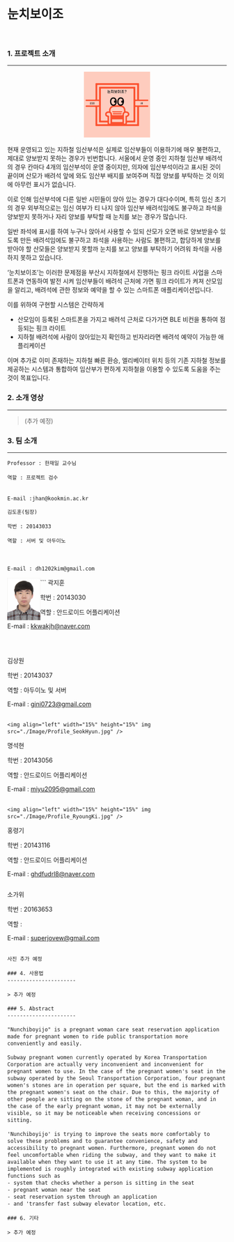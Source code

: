  # 눈치보이조
<br/>


### 1. 프로젝트 소개
--------------
<center><img width="30%" height="30%" src="./Image/눈치보이조.png"></center>
 
현재 운영되고 있는 지하철 임산부석은 실제로 임산부들이 이용하기에 매우 불편하고, 제대로 양보받지 못하는 경우가 빈번합니다. 서울에서 운영 중인 지하철 임산부 배려석의 경우 칸마다 4개의 임산부석이 운영 중이지만, 의자에 임산부석이라고 표시된 것이 끝이며 산모가 배려석 앞에 와도 임산부 배지를 보여주며 직접 양보를 부탁하는 것 이외에 아무런 표시가 없습니다. 

이로 인해 임산부석에 다른 일반 시민들이 앉아 있는 경우가 대다수이며, 특히 임신 초기의 경우 외부적으로는 임신 여부가 티 나지 않아 임산부 배려석임에도 불구하고 좌석을 양보받지 못하거나 자리 양보를 부탁할 때 눈치를 보는 경우가 많습니다. 

일반 좌석에 표시를 하여 누구나 앉아서 사용할 수 있되 산모가 오면 바로 양보받을수 있도록 만든 배려석임에도 불구하고 좌석을 사용하는 사람도 불편하고, 합당하게 양보를 받아야 할 산모들은 양보받지 못할까 눈치를 보고 양보를 부탁하기 어려워 좌석을 사용하지 못하고 있습니다.

‘눈치보이조’는 이러한 문제점을 부산시 지하철에서 진행하는 핑크 라이트 사업을 스마트폰과 연동하여 발전 시켜 임산부들이 배려석 근처에 가면 핑크 라이트가 켜져 산모임을 알리고, 배려석에 관한 정보와 예약을 할 수 있는 스마트폰 애플리케이션입니다.

이를 위하여 구현할 시스템은 간략하게

- 산모임이 등록된 스마트폰을 가지고 배려석 근처로 다가가면 BLE 비컨을 통하여 점등되는 핑크 라이트
- 지하철 배려석에 사람이 앉아있는지 확인하고 빈자리라면 배려석 예약이 가능한 애플리케이션

이며 추가로 이미 존재하는 지하철 빠른 환승, 엘리베이터 위치 등의 기존 지하철 정보를 제공하는 시스템과 통합하여 임산부가 편하게 지하철을 이용할 수 있도록 도움을 주는 것이 목표입니다.

### 2. 소개 영상
------------------

> (추가 예정)

### 3. 팀 소개
-------------------


```
Professor : 한재일 교수님

역할 : 프로젝트 검수


E-mail :jhan@kookmin.ac.kr

```


```
김도훈(팀장) 

학번 : 20143033

역할 : 서버 및 아두이노



E-mail : dh1202kim@gmail.com
```

<img align="left" width="15%" height="15%" img src="./Image/Profile_Jihoon.jpg" />
```
곽지훈  

학번 : 20143030

역할 : 안드로이드 어플리케이션



E-mail : kkwakjh@naver.com
```



```
김상원 

학번 : 20143037 

역할 : 아두이노 및 서버 




E-mail : gini0723@gmail.com

```

<img align="left" width="15%" height="15%" img src="./Image/Profile_SeokHyun.jpg" />

```
명석현 

학번 : 20143056 

역할 :  안드로이드 어플리케이션




E-mail : miyu2095@gmail.com
```

<img align="left" width="15%" height="15%" img src="./Image/Profile_RyoungKi.jpg" />

```
홍령기 

학번 : 20143116  

역할 : 안드로이드 어플리케이션




E-mail : ghdfudrl8@naver.com
```

```
소가위 

학번 : 20163653  

역할 : 




E-mail : superjovew@gmail.com
```

사진 추가 예정

### 4. 사용법
----------------------

> 추가 예정

### 5. Abstract
----------------------

"Nunchiboyijo" is a pregnant woman care seat reservation application made for pregnant women to ride public transportation more conveniently and easily.

Subway pregnant women currently operated by Korea Transportation Corporation are actually very inconvenient and inconvenient for pregnant women to use. In the case of the pregnant women's seat in the subway operated by the Seoul Transportation Corporation, four pregnant women's stones are in operation per square, but the end is marked with the pregnant women's seat on the chair. Due to this, the majority of other people are sitting on the stone of the pregnant woman, and in the case of the early pregnant woman, it may not be externally visible, so it may be noticeable when receiving concessions or sitting.

'Nunchiboyijo' is trying to improve the seats more comfortably to solve these problems and to guarantee convenience, safety and accessibility to pregnant women. Furthermore, pregnant women do not feel uncomfortable when riding the subway, and they want to make it available when they want to use it at any time. The system to be implemented is roughly integrated with existing subway application functions such as 
- system that checks whether a person is sitting in the seat
- pregnant woman near the seat
- seat reservation system through an application
- and 'transfer fast subway elevator location, etc. 

### 6. 기타

> 추가 예정
